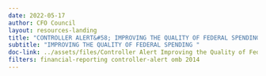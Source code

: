 ```yaml
---
date: 2022-05-17
author: CFO Council
layout: resources-landing 
title: "CONTROLLER ALERT&#58; IMPROVING THE QUALITY OF FEDERAL SPENDING TRANSPARENCY ON USASPENDING.GOV"
subtitle: "IMPROVING THE QUALITY OF FEDERAL SPENDING "
doc-link: ../assets/files/Controller Alert Improving the Quality of Federal Spending Transparency on USASpending.Gov_2014.08.20.pdf
filters: financial-reporting controller-alert omb 2014
---
```

